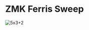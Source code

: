 # ZMK Ferris Sweep

![5x3+2](https://github.com/user-attachments/assets/c0ad121d-fd74-40a8-ba1a-dfb060e8dce6)
